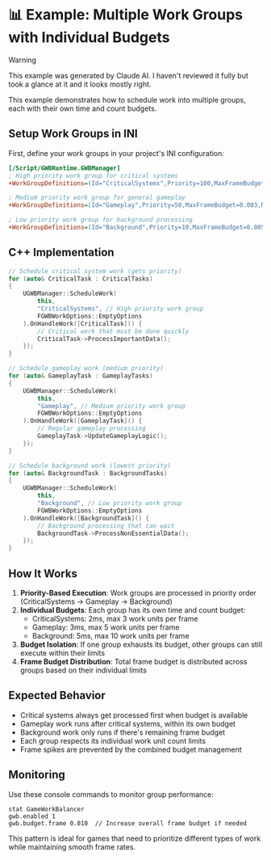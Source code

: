 # 📊 Example: Multiple Work Groups with Individual Budgets

> [!WARNING]
> This example was generated by Claude AI. I haven't reviewed it fully but took a glance at it and it looks mostly right.

This example demonstrates how to schedule work into multiple groups, each with their own time and count budgets.

## Setup Work Groups in INI

First, define your work groups in your project's INI configuration:

```ini
[/Script/GWBRuntime.GWBManager]
; High priority work group for critical systems
+WorkGroupDefinitions=(Id="CriticalSystems",Priority=100,MaxFrameBudget=0.002,MaxWorkUnitsPerFrame=3)

; Medium priority work group for general gameplay
+WorkGroupDefinitions=(Id="Gameplay",Priority=50,MaxFrameBudget=0.003,MaxWorkUnitsPerFrame=5)

; Low priority work group for background processing
+WorkGroupDefinitions=(Id="Background",Priority=10,MaxFrameBudget=0.005,MaxWorkUnitsPerFrame=10)
```

## C++ Implementation

```cpp
// Schedule critical system work (gets priority)
for (auto& CriticalTask : CriticalTasks)
{
    UGWBManager::ScheduleWork(
        this,
        "CriticalSystems", // High priority work group
        FGWBWorkOptions::EmptyOptions
    ).OnHandleWork([CriticalTask]() {
        // Critical work that must be done quickly
        CriticalTask->ProcessImportantData();
    });
}

// Schedule gameplay work (medium priority)
for (auto& GameplayTask : GameplayTasks)
{
    UGWBManager::ScheduleWork(
        this,
        "Gameplay", // Medium priority work group
        FGWBWorkOptions::EmptyOptions
    ).OnHandleWork([GameplayTask]() {
        // Regular gameplay processing
        GameplayTask->UpdateGameplayLogic();
    });
}

// Schedule background work (lowest priority)
for (auto& BackgroundTask : BackgroundTasks)
{
    UGWBManager::ScheduleWork(
        this,
        "Background", // Low priority work group
        FGWBWorkOptions::EmptyOptions
    ).OnHandleWork([BackgroundTask]() {
        // Background processing that can wait
        BackgroundTask->ProcessNonEssentialData();
    });
}
```

## How It Works

1. **Priority-Based Execution**: Work groups are processed in priority order (CriticalSystems → Gameplay → Background)
2. **Individual Budgets**: Each group has its own time and count budget:
   - CriticalSystems: 2ms, max 3 work units per frame
   - Gameplay: 3ms, max 5 work units per frame  
   - Background: 5ms, max 10 work units per frame
3. **Budget Isolation**: If one group exhausts its budget, other groups can still execute within their limits
4. **Frame Budget Distribution**: Total frame budget is distributed across groups based on their individual limits

## Expected Behavior

- Critical systems always get processed first when budget is available
- Gameplay work runs after critical systems, within its own budget
- Background work only runs if there's remaining frame budget
- Each group respects its individual work unit count limits
- Frame spikes are prevented by the combined budget management

## Monitoring

Use these console commands to monitor group performance:

```
stat GameWorkBalancer
gwb.enabled 1
gwb.budget.frame 0.010  // Increase overall frame budget if needed
```

This pattern is ideal for games that need to prioritize different types of work while maintaining smooth frame rates.